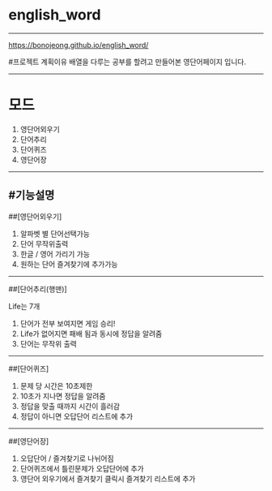 # english_word

---------------------

https://bonojeong.github.io/english_word/

#프로젝트 계획이유
배열을 다루는 공부를 할려고 만들어본 영단어페이지 입니다.

--------------------------------

# 모드
1. 영단어외우기
2. 단어추리
3. 단어퀴즈
4. 영단어장

------------------

#기능설명
----------------------
##[영단어외우기]

1. 알파벳 별 단어선택가능
2. 단어 무작위출력
3. 한글 / 영어 가리기 가능
4. 원하는 단어 즐겨찾기에 추가가능

----------------------
##[단어추리(행맨)]

Life는 7개

1. 단어가 전부 보여지면 게임 승리!
2. Life가 없어지면 패배 됨과 동시에 정답을 알려줌
3. 단어는 무작위 출력

----------------------
##[단어퀴즈]

1. 문제 당 시간은 10초제한
2. 10초가 지나면 정답을 알려줌
3. 정답을 맞출 때까지 시간이 흘러감
4. 정답이 아니면 오답단어 리스트에 추가

----------------------
##[영단어장]

1. 오답단어 / 즐겨찾기로 나뉘어짐
2. 단어퀴즈에서 틀린문제가 오답단어에 추가
3. 영단어 외우기에서 즐겨찾기 클릭시 즐겨찾기 리스트에 추가
